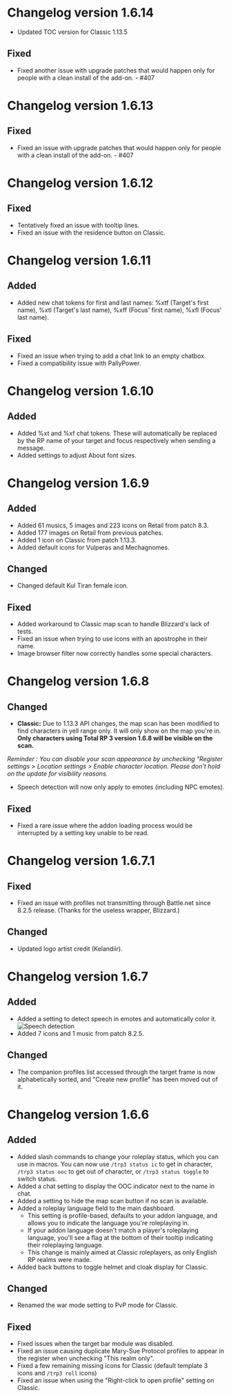 # Changelog version 1.6.14

- Updated TOC version for Classic 1.13.5

## Fixed

- Fixed another issue with upgrade patches that would happen only for people with a clean install of the add-on. - #407

# Changelog version 1.6.13

## Fixed

- Fixed an issue with upgrade patches that would happen only for people with a clean install of the add-on. - #407

# Changelog version 1.6.12

## Fixed

- Tentatively fixed an issue with tooltip lines.
- Fixed an issue with the residence button on Classic.

# Changelog version 1.6.11

## Added

- Added new chat tokens for first and last names: %xtf (Target's first name), %xtl (Target's last name), %xff (Focus' first name), %xfl (Focus' last name).

## Fixed

- Fixed an issue when trying to add a chat link to an empty chatbox.
- Fixed a compatibility issue with PallyPower.

# Changelog version 1.6.10

## Added

- Added %xt and %xf chat tokens. These will automatically be replaced by the RP name of your target and focus respectively when sending a message.
- Added settings to adjust About font sizes.

# Changelog version 1.6.9

## Added

- Added 61 musics, 5 images and 223 icons on Retail from patch 8.3.
- Added 177 images on Retail from previous patches.
- Added 1 icon on Classic from patch 1.13.3.
- Added default icons for Vulperas and Mechagnomes.

## Changed

- Changed default Kul Tiran female icon.

## Fixed

- Added workaround to Classic map scan to handle Blizzard's lack of tests.
- Fixed an issue when trying to use icons with an apostrophe in their name.
- Image browser filter now correctly handles some special characters.

# Changelog version 1.6.8

## Changed

- **Classic:** Due to 1.13.3 API changes, the map scan has been modified to find characters in yell range only. It will only show on the map you're in. **Only characters using Total RP 3 version 1.6.8 will be visible on the scan.**

*Reminder : You can disable your scan appearance by unchecking "Register settings > Location settings > Enable character location. Please don't hold on the update for visibility reasons.*

- Speech detection will now only apply to emotes (including NPC emotes).

## Fixed

- Fixed a rare issue where the addon loading process would be interrupted by a setting key unable to be read.

# Changelog version 1.6.7.1

## Fixed

- Fixed an issue with profiles not transmitting through Battle.net since 8.2.5 release. (Thanks for the useless wrapper, Blizzard.)

## Changed

- Updated logo artist credit (Kelandiir).

# Changelog version 1.6.7

## Added

- Added a setting to detect speech in emotes and automatically color it.
![Speech detection](https://i.imgur.com/qpw46yg.png)
- Added 7 icons and 1 music from patch 8.2.5.

## Changed

- The companion profiles list accessed through the target frame is now alphabetically sorted, and "Create new profile" has been moved out of it.

# Changelog version 1.6.6

## Added

- Added slash commands to change your roleplay status, which you can use in macros. You can now use `/trp3 status ic` to get in character, `/trp3 status ooc` to get out of character, or `/trp3 status toggle` to switch status.
- Added a chat setting to display the OOC indicator next to the name in chat.
- Added a setting to hide the map scan button if no scan is available.
- Added a roleplay language field to the main dashboard.
  - This setting is profile-based, defaults to your addon language, and allows you to indicate the language you're roleplaying in.
  - If your addon language doesn't match a player's roleplaying language, you'll see a flag at the bottom of their tooltip indicating their roleplaying language.
  - This change is mainly aimed at Classic roleplayers, as only English RP realms were made.
- Added back buttons to toggle helmet and cloak display for Classic.

## Changed

- Renamed the war mode setting to PvP mode for Classic.

## Fixed

- Fixed issues when the target bar module was disabled.
- Fixed an issue causing duplicate Mary-Sue Protocol profiles to appear in the register when unchecking "This realm only".
- Fixed a few remaining missing icons for Classic (default template 3 icons and `/trp3 roll` icons)
- Fixed an issue when using the "Right-click to open profile" setting on Classic.
